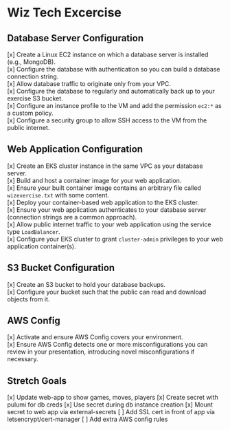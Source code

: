 # Wiz Tech Excercise

## Database Server Configuration

[x] Create a Linux EC2 instance on which a database server is installed (e.g., MongoDB).  
[x] Configure the database with authentication so you can build a database connection string.  
[x] Allow database traffic to originate only from your VPC.  
[x] Configure the database to regularly and automatically back up to your exercise S3 bucket.  
[x] Configure an instance profile to the VM and add the permission `ec2:*` as a custom policy.  
[x] Configure a security group to allow SSH access to the VM from the public internet.  

## Web Application Configuration

[x] Create an EKS cluster instance in the same VPC as your database server.  
[x] Build and host a container image for your web application.  
[x] Ensure your built container image contains an arbitrary file called `wizexercise.txt` with some content.  
[x] Deploy your container-based web application to the EKS cluster.  
[x] Ensure your web application authenticates to your database server (connection strings are a common approach).  
[x] Allow public internet traffic to your web application using the service type `LoadBalancer`.  
[x] Configure your EKS cluster to grant `cluster-admin` privileges to your web application container(s).

## S3 Bucket Configuration

[x] Create an S3 bucket to hold your database backups.  
[x] Configure your bucket such that the public can read and download objects from it.  

## AWS Config

[x] Activate and ensure AWS Config covers your environment.  
[x] Ensure AWS Config detects one or more misconfigurations you can review in your presentation, introducing novel misconfigurations if necessary.  

## Stretch Goals
[x] Update web-app to show games, moves, players
[x] Create secret with pulumi for db creds
[x] Use secret during db instance creation
[x] Mount secret to web app via external-secrets
[ ] Add SSL cert in front of app via letsencrypt/cert-manager
[ ] Add extra AWS config rules

